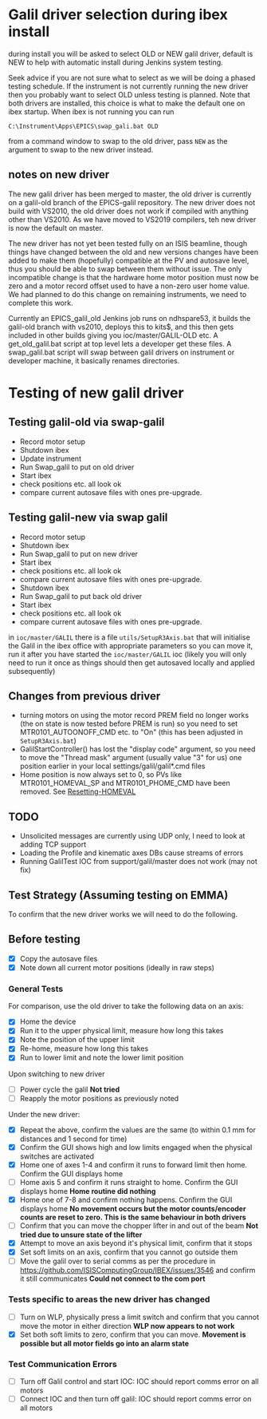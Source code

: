 # Galil driver selection during ibex install

during install you will be asked to select OLD or NEW galil driver, default is NEW to help with automatic install during Jenkins system testing.

Seek advice if you are not sure what to select as we will be doing a phased testing schedule. If the instrument is not currently running the new driver then you probably want to select OLD unless testing is planned. Note that both drivers are installed, this choice is what to make the default one on ibex startup. When ibex is not running you can run
```
C:\Instrument\Apps\EPICS\swap_gali.bat OLD
```
from a command window to swap to the old driver, pass `NEW` as the argument to swap to the new driver instead.

## notes on new driver

The new galil driver has been merged to master, the old driver is currently on a galil-old branch of the EPICS-galil repository. The new driver does not build with VS2010, the old driver does not work if compiled with anything other than VS2010. As we have moved to VS2019 compilers, teh new driver is now the default on master.

The new driver has not yet been tested fully on an ISIS beamline, though things have changed between the old and new versions changes have been added to make them (hopefully) compatible at the PV and autosave level, thus you should be able to swap between them without issue. The only incompatible change is that the hardware home motor position must now be zero and a motor record offset used to have a non-zero user home value. We had planned to do this change on remaining instruments, we need to complete this work.

Currently an EPICS_galil_old Jenkins job runs on ndhspare53, it builds the galil-old branch with vs2010, deploys this to kits$, and this then gets included in other builds giving you ioc/master/GALIL-OLD etc. A get_old_galil.bat script at top level lets a developer get these files. A swap_galil.bat script will swap between galil drivers on instrument or developer machine, it basically renames directories.

# Testing of new galil driver

## Testing galil-old via swap-galil 

* Record motor setup
* Shutdown ibex
* Update instrument
* Run Swap_galil to put on old driver
* Start ibex
* check positions etc. all look ok
* compare current autosave files with ones pre-upgrade.

## Testing galil-new via swap galil

* Record motor setup
* Shutdown ibex
* Run Swap_galil to put on new driver
* Start ibex
* check positions etc. all look ok
* compare current autosave files with ones pre-upgrade.
* Shutdown ibex
* Run Swap_galil to put back old driver
* Start ibex
* check positions etc. all look ok
* compare current autosave files with ones pre-upgrade.

in `ioc/master/GALIL` there is a file  `utils/SetupR3Axis.bat`  that will initialise the Galil in the ibex office with appropriate parameters so you can move it, run it after you have started the `ioc/master/GALIL` ioc (likely you will only need to run it once as things should then get autosaved locally and applied subsequently)
 
## Changes from previous driver

* turning motors on using the motor record PREM field no longer works (the on state is now tested before PREM is run) so you need to set MTR0101_AUTOONOFF_CMD etc. to "On" (this has been adjusted in `SetupR3Axis.bat`)
* GalilStartController() has lost the "display code" argument, so you need to move the "Thread mask" argument (usually value "3" for us) one position earlier in your local settings/galil/galil*.cmd files 
* Home position is now always set to 0, so PVs like MTR0101_HOMEVAL_SP and MTR0101_PHOME_CMD have been removed. See [Resetting-HOMEVAL](Resetting-HOMEVAL)

## TODO

* Unsolicited messages are currently using UDP only, I need to look at adding TCP support
* Loading the Profile and kinematic axes DBs cause streams of errors 
* Running GalilTest IOC from support/galil/master does not work (may not fix)
  
## Test Strategy (Assuming testing on EMMA)

To confirm that the new driver works we will need to do the following.

## Before testing
- [x] Copy the autosave files
- [x] Note down all current motor positions (ideally in raw steps)

### General Tests

For comparison, use the old driver to take the following data on an axis:
- [x] Home the device  
- [x] Run it to the upper physical limit, measure how long this takes
- [x] Note the position of the upper limit
- [x] Re-home, measure how long this takes
- [x] Run to lower limit and note the lower limit position

Upon switching to new driver 
- [ ] Power cycle the galil **Not tried**
- [ ] Reapply the motor positions as previously noted 

Under the new driver:
- [x] Repeat the above, confirm the values are the same (to within 0.1 mm for distances and 1 second for time)
- [x] Confirm the GUI shows high and low limits engaged when the physical switches are activated
- [x] Home one of axes 1-4 and confirm it runs to forward limit then home. Confirm the GUI displays home
- [ ] Home axis 5 and confirm it runs straight to home. Confirm the GUI displays home **Home routine did nothing**
- [x] Home one of 7-8 and confirm nothing happens. Confirm the GUI displays home **No movement occurs but the motor counts/encoder counts are reset to zero. This is the same behaviour in both drivers**
- [ ] Confirm that you can move the chopper lifter in and out of the beam **Not tried due to unsure state of the lifter**
- [x] Attempt to move an axis beyond it's physical limit, confirm that it stops
- [x] Set soft limits on an axis, confirm that you cannot go outside them
- [ ] Move the galil over to serial comms as per the procedure in https://github.com/ISISComputingGroup/IBEX/issues/3546 and confirm it still communicates **Could not connect to the com port**

### Tests specific to areas the new driver has changed
- [ ] Turn on WLP, physically press a limit switch and confirm that you cannot move the motor in either direction **WLP now appears to not work**
- [x] Set both soft limits to zero, confirm that you can move. **Movement is possible but all motor fields go into an alarm state**

### Test Communication Errors
- [ ] Turn off Galil control and start IOC: IOC should report comms error on all motors
- [ ] Connect IOC and then turn off galil: IOC should report comms error on all motors
